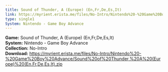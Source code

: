 ```yaml
---
title: Sound of Thunder, A (Europe) (En,Fr,De,Es,It)
link: https://myrient.erista.me/files/No-Intro/Nintendo%20-%20Game%20Boy%20Advance/Sound%20of%20Thunder,%20A%20(Europe)%20(En,Fr,De,Es,It).zip
type: single1
System: Nintendo - Game Boy Advance
---
```

<b>Game:</b> Sound of Thunder, A (Europe) (En,Fr,De,Es,It)<br>
<b>System:</b> Nintendo - Game Boy Advance<br>
<b>Collection:</b> No-Intro<br>
<b>Download:</b> https://myrient.erista.me/files/No-Intro/Nintendo%20-%20Game%20Boy%20Advance/Sound%20of%20Thunder,%20A%20(Europe)%20(En,Fr,De,Es,It).zip